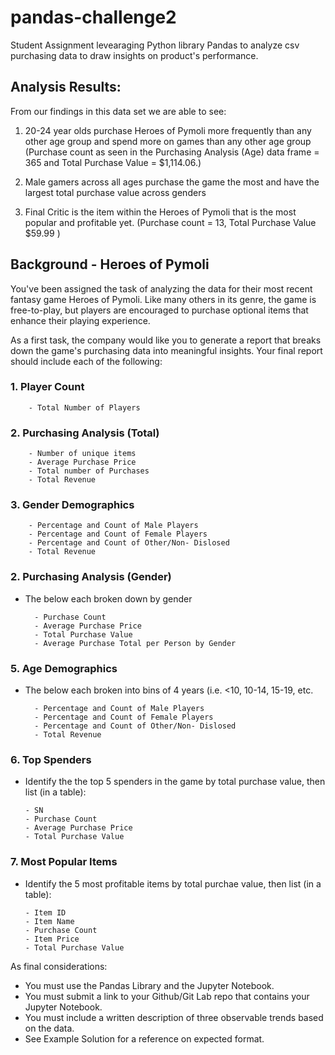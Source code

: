 # pandas-challenge2

Student Assignment levearaging Python library Pandas to analyze csv purchasing data to draw insights on product's performance.  

## Analysis Results: ##

From our findings in this data set we are able to see:

  1.  20-24 year olds purchase Heroes of Pymoli more frequently than any other age group and spend more on games than any other age group (Purchase count as seen in the Purchasing Analysis (Age) data frame = 365 and Total Purchase Value = $1,114.06.) 

  2.  Male gamers across all ages purchase the game the most and have the largest total purchase value across genders 

  3.  Final Critic is the item within the Heroes of Pymoli that is the most popular and profitable yet. (Purchase count = 13, Total Purchase Value $59.99 )

##  Background - Heroes of Pymoli ## 

You've been assigned the task of analyzing the data for their most recent fantasy game Heroes of Pymoli. Like many others in its genre, the game is free-to-play, but players are encouraged to purchase optional items that enhance their playing experience. 

As a first task, the company would like you to generate a report that breaks down the game's purchasing data into meaningful insights.
Your final report should include each of the following: 

### 1. Player Count ###
        - Total Number of Players
 
### 2. Purchasing Analysis (Total) ###
        - Number of unique items
        - Average Purchase Price
        - Total number of Purchases
        - Total Revenue

### 3. Gender Demographics ###
        - Percentage and Count of Male Players
        - Percentage and Count of Female Players
        - Percentage and Count of Other/Non- Dislosed
        - Total Revenue 

### 2. Purchasing Analysis (Gender) ###
- The below each broken down by gender

        - Purchase Count
        - Average Purchase Price
        - Total Purchase Value
        - Average Purchase Total per Person by Gender

### 5. Age Demographics ###
- The below each broken into bins of 4 years (i.e. <10, 10-14, 15-19, etc.
  
        - Percentage and Count of Male Players
        - Percentage and Count of Female Players
        - Percentage and Count of Other/Non- Dislosed
        - Total Revenue
        
### 6. Top Spenders ###
  - Identify the the top 5 spenders in the game by total purchase value, then list (in a table):
  
        - SN
        - Purchase Count
        - Average Purchase Price
        - Total Purchase Value 
  
### 7. Most Popular Items ###
  - Identify the 5 most profitable items by total purchae value, then list (in a table):
  
        - Item ID
        - Item Name
        - Purchase Count
        - Item Price
        - Total Purchase Value 

As final considerations: 

- You must use the Pandas Library and the Jupyter Notebook.
- You must submit a link to your Github/Git Lab repo that contains your Jupyter Notebook.
- You must include a written description of three observable trends based on the data.
- See Example Solution for a reference on expected format.



